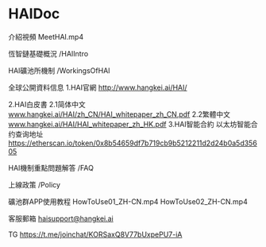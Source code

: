 # HAIDoc

介紹視頻
MeetHAI.mp4

恆智鏈基礎概況
/HAIIntro

HAI礦池所機制
/WorkingsOfHAI

全球公開資料信息
1.HAI官網
http://www.hangkei.ai/HAI/

2.HAI白皮書
2.1简体中文
www.hangkei.ai/HAI/zh_CN/HAI_whitepaper_zh_CN.pdf
2.2繁體中文
www.hangkei.ai/HAI/HAI_whitepaper_zh_HK.pdf
3.HAI智能合約
以太坊智能合约查询地址
https://etherscan.io/token/0x8b54659df7b719cb9b5212211d2d24b0a5d35605

HAI機制重點問題解答
/FAQ

上線政策
/Policy

礦池群APP使用教程
HowToUse01_ZH-CN.mp4
HowToUse02_ZH-CN.mp4

客服郵箱
haisupport@hangkei.ai

TG
https://t.me/joinchat/KORSaxQ8V77bUxpePU7-iA
